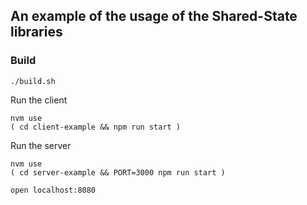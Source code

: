 ## An example of the usage of the Shared-State libraries

### Build

```
./build.sh
```

Run the client
```
nvm use
( cd client-example && npm run start )
```

Run the server
```
nvm use
( cd server-example && PORT=3000 npm run start )
```

```
open localhost:8080
```
